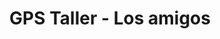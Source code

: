 ---
title: "GPS Taller - Los amigos"
url: /ciudad-autonoma-de-buenos-aires/gps-taller-los-amigos/
shop: reparación de automóviles
---